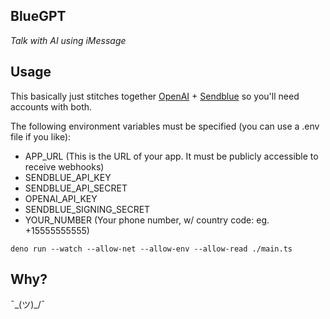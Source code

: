 ## BlueGPT

_Talk with AI using iMessage_

## Usage

This basically just stitches together [OpenAI](https://openai.com) + [Sendblue](https://sendblue.co) so you'll need accounts with both.

The following environment variables must be specified (you can use a .env file if you like):

- APP_URL (This is the URL of your app. It must be publicly accessible to receive webhooks)
- SENDBLUE_API_KEY
- SENDBLUE_API_SECRET
- OPENAI_API_KEY
- SENDBLUE_SIGNING_SECRET
- YOUR_NUMBER (Your phone number, w/ country code: eg. +15555555555)

`deno run --watch --allow-net --allow-env --allow-read ./main.ts`

## Why?

¯\_(ツ)\_/¯
